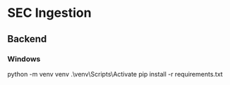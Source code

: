 # SEC Ingestion


## Backend 

### Windows
python -m venv venv
.\venv\Scripts\Activate
pip install -r requirements.txt

